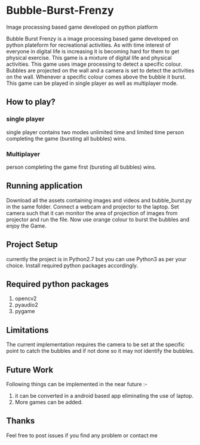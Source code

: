 # Bubble-Burst-Frenzy
Image processing based game developed on python platform

Bubble Burst Frenzy is a image processing based game developed on python plateform for recreational activities. As with time interest of everyone in digital life is increasing it is becoming hard for them to get physical exercise. This game is a mixture of digital life and physical activities. This game uses image processing to detect a specific colour. Bubbles are projected on the wall and a camera is set to detect the activities on the wall. Whenever a specific colour comes above the bubble it burst. This game can be played in single player as well as multiplayer mode.

## How to play?
### single player
single player contains two modes unlimited time and limited time
person completing the game (bursting all bubbles) wins.
### Multiplayer
person completing the game  first (bursting all bubbles) wins.

## Running application
Download all the assets containing images and videos and bubble_burst.py in the same folder. Connect a webcam and projector to the laptop. Set camera such that it can monitor the area of projection of images from projector and run the file.
Now use orange colour to burst the bubbles and enjoy the Game.

## Project Setup
currently the project is in Python2.7 but you can use Python3 as per your choice. Install required python packages accordingly.

## Required python packages
1.	opencv2
2.	pyaudio2
3.	pygame

## Limitations
The current implementation requires the camera to be set at the specific point to catch the bubbles and if not done so it may not identify the bubbles.

## Future Work
Following things can be implemented in the near future :-
1.	it can be converted in a android based app eliminating the use of laptop.
2.	More games can be added.

## Thanks
Feel free to post issues if you find any problem or contact me
